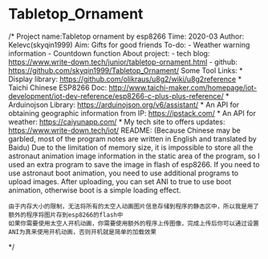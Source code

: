# Tabletop_Ornament

/*
  Project name:Tabletop ornament by esp8266
  Time: 2020-03
  Author: Kelevc(skyqin1999)
  Aim: Gifts for good friends
  To-do:
    - Weather warning information
    - Countdown function
  About project:
    - tech blog: https://www.write-down.tech/junior/tabletop-ornament.html
    - github: https://github.com/skyqin1999/Tabletop_Ornament/
  Some Tool Links:
    * Display library: https://github.com/olikraus/u8g2/wiki/u8g2reference
    * Taichi Chinese ESP8266 Doc: http://www.taichi-maker.com/homepage/iot-development/iot-dev-reference/esp8266-c-plus-plus-reference/
    * Arduinojson Library: https://arduinojson.org/v6/assistant/
    * An API for obtaining geographic information from IP: https://ipstack.com/
    * An API for weather: https://caiyunapp.com/
    * My tech site to offers updates: https://www.write-down.tech/iot/
  README:
    (Because Chinese may be garbled, most of the program notes are written in English and translated by Baidu)
    Due to the limitation of memory size, it is impossible to store all the astronaut animation image information in the static area of the program, so I used an extra program to save the image in flash of esp8266.
    If you need to use astronaut boot animation, you need to use additional programs to upload images. After uploading, you can set ANI to true to use boot animation, otherwise boot is a simple loading effect.

    由于内存大小的限制，无法将所有的太空人动画图片信息存储到程序的静态区中，所以我是用了额外的程序将图片存到esp8266的flash中
    如果你需要使用太空人开机动画，你需要使用额外的程序上传图像，完成上传后你可以通过设置ANI为真来使用开机动画，否则开机就是简单的加载效果
*/
